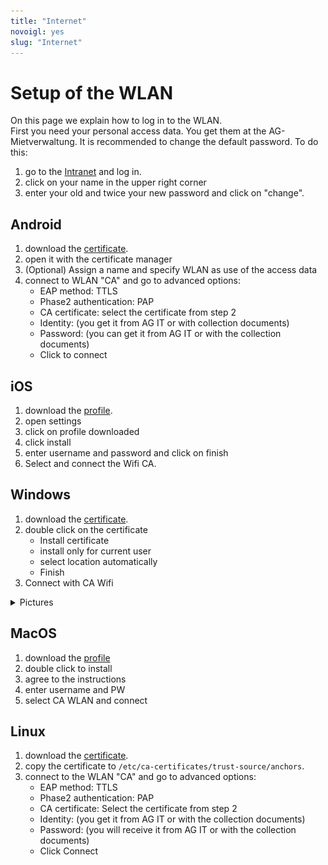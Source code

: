 ```yaml
---
title: "Internet"
novoigl: yes
slug: "Internet"
---
```


# Setup of the WLAN

On this page we explain how to log in to the WLAN.   
First you need your personal access data. You get them at the AG-Mietverwaltung. It is recommended to change the default password. To do this:

1. go to the [Intranet](https://intranet.ca-hd.de/) and log in.
2. click on your name in the upper right corner
3. enter your old and twice your new password and click on "change".

## Android

1. download the [certificate](ca.crt).
2. open it with the certificate manager
3. (Optional) Assign a name and specify WLAN as use of the access data
4. connect to WLAN "CA" and go to advanced options:
    - EAP method: TTLS
    - Phase2 authentication: PAP
    - CA certificate: select the certificate from step 2
    - Identity: (you get it from AG IT or with collection documents)
    - Password: (you can get it from AG IT or with the collection documents)
    - Click to connect

## iOS

1. download the [profile](ca_wifi.mobileconfig).
2. open settings
3. click on profile downloaded
4. click install
5. enter username and password and click on finish
6. Select and connect the Wifi CA.

## Windows

1. download the [certificate](ca.crt).
2. double click on the certificate
    - Install certificate
    - install only for current user
    - select location automatically
    - Finish
3. Connect with CA Wifi
<details>
<summary>Pictures</summary>
<div>
   <img width="49%" src="Windows0.png" alt="pic1">
   <img width="49%" src="Windows1.png" alt="pic1">
</div>
<div>
   <img width="49%" src="Windows2.png" alt="pic1">
   <img width="49%" src="Windows3.png" alt="pic1">
</div>
</details>

## MacOS

1. download the [profile](ca_wifi.mobileconfig)
2. double click to install
3. agree to the instructions
4. enter username and PW
5. select CA WLAN and connect

## Linux

1. download the [certificate](ca.crt).
2. copy the certificate to `/etc/ca-certificates/trust-source/anchors`.
3. connect to the WLAN "CA" and go to advanced options:
    - EAP method: TTLS
    - Phase2 authentication: PAP
    - CA certificate: Select the certificate from step 2
    - Identity: (you get it from AG IT or with the collection documents)
    - Password: (you will receive it from AG IT or with the collection documents)
    - Click Connect

